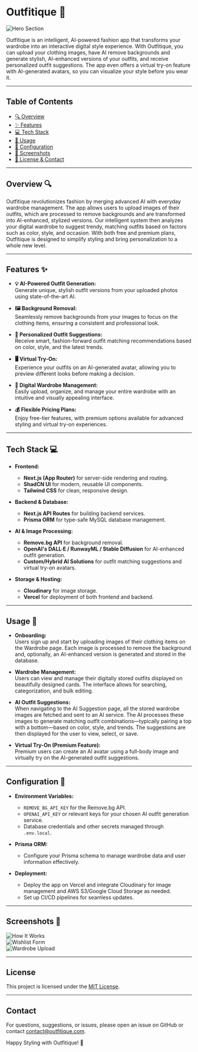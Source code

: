 # Outfitique 🚀

![Hero Section](https://res.cloudinary.com/dolcdkbkp/image/upload/v1744818586/Outfitique/ss1_xfujk4.png)

Outfitique is an intelligent, AI-powered fashion app that transforms your wardrobe into an interactive digital style experience. With Outfitique, you can upload your clothing images, have AI remove backgrounds and generate stylish, AI-enhanced versions of your outfits, and receive personalized outfit suggestions. The app even offers a virtual try-on feature with AI-generated avatars, so you can visualize your style before you wear it.

---

## Table of Contents

- [🔍 Overview](#overview)
- [✨ Features](#features)
- [💻 Tech Stack](#tech-stack)
- [🧭 Usage](#usage)
- [🔧 Configuration](#configuration)
- [📸 Screenshots](#screenshots)
- [📄 License & Contact](#license--contact)

---

## Overview 🔍

Outfitique revolutionizes fashion by merging advanced AI with everyday wardrobe management. The app allows users to upload images of their outfits, which are processed to remove backgrounds and are transformed into AI-enhanced, stylized versions. Our intelligent system then analyzes your digital wardrobe to suggest trendy, matching outfits based on factors such as color, style, and occasion. With both free and premium plans, Outfitique is designed to simplify styling and bring personalization to a whole new level.

---

## Features ✨

- **💡 AI-Powered Outfit Generation:**  
  Generate unique, stylish outfit versions from your uploaded photos using state-of-the-art AI.

- **🖼 Background Removal:**  
  Seamlessly remove backgrounds from your images to focus on the clothing items, ensuring a consistent and professional look.

- **👗 Personalized Outfit Suggestions:**  
  Receive smart, fashion-forward outfit matching recommendations based on color, style, and the latest trends.

- **🖥 Virtual Try-On:**  
  Experience your outfits on an AI-generated avatar, allowing you to preview different looks before making a decision.

- **📂 Digital Wardrobe Management:**  
  Easily upload, organize, and manage your entire wardrobe with an intuitive and visually appealing interface.

- **💰 Flexible Pricing Plans:**  
  Enjoy free-tier features, with premium options available for advanced styling and virtual try-on experiences.

---

## Tech Stack 💻

- **Frontend:**  
  - **Next.js (App Router)** for server-side rendering and routing.  
  - **ShadCN UI** for modern, reusable UI components.  
  - **Tailwind CSS** for clean, responsive design.

- **Backend & Database:**  
  - **Next.js API Routes** for building backend services.  
  - **Prisma ORM** for type-safe MySQL database management.

- **AI & Image Processing:**  
  - **Remove.bg API** for background removal.  
  - **OpenAI's DALL·E / RunwayML / Stable Diffusion** for AI-enhanced outfit generation.  
  - **Custom/Hybrid AI Solutions** for outfit matching suggestions and virtual try-on avatars.

- **Storage & Hosting:**  
  - **Cloudinary** for image storage.  
  - **Vercel** for deployment of both frontend and backend.

---

## Usage 🧭

- **Onboarding:**  
  Users sign up and start by uploading images of their clothing items on the Wardrobe page. Each image is processed to remove the background and, optionally, an AI-enhanced version is generated and stored in the database.

- **Wardrobe Management:**  
  Users can view and manage their digitally stored outfits displayed on beautifully designed cards. The interface allows for searching, categorization, and bulk editing.

- **AI Outfit Suggestions:**  
  When navigating to the AI Suggestion page, all the stored wardrobe images are fetched and sent to an AI service. The AI processes these images to generate matching outfit combinations—typically pairing a top with a bottom—based on color, style, and trends. The suggestions are then displayed for the user to view, select, or save.

- **Virtual Try-On (Premium Feature):**  
  Premium users can create an AI avatar using a full-body image and virtually try on the AI-generated outfit suggestions.

---

## Configuration 🔧

- **Environment Variables:**  
  - `REMOVE_BG_API_KEY` for the Remove.bg API.  
  - `OPENAI_API_KEY` or relevant keys for your chosen AI outfit generation service.  
  - Database credentials and other secrets managed through `.env.local`.

- **Prisma ORM:**  
  - Configure your Prisma schema to manage wardrobe data and user information effectively.

- **Deployment:**  
  - Deploy the app on Vercel and integrate Cloudinary for image management and AWS S3/Google Cloud Storage as needed.
  - Set up CI/CD pipelines for seamless updates.

---

## Screenshots 📸

![How It Works](https://res.cloudinary.com/dolcdkbkp/image/upload/v1744818580/Outfitique/ss2_leufoy.png)  
![Wishlist Form](https://res.cloudinary.com/dolcdkbkp/image/upload/v1744818577/Outfitique/ss4_crgu0b.png)  
![Wardrobe Upload](https://res.cloudinary.com/dolcdkbkp/image/upload/v1744818578/Outfitique/ss3_sfnyix.png)

---

## License

This project is licensed under the [MIT License](LICENSE.txt).

---

## Contact

For questions, suggestions, or issues, please open an issue on GitHub or contact [contact@outfitique.com](mailto:contact@outfitique.com).

Happy Styling with Outfitique! 🚀

